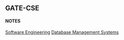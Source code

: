 ## GATE-CSE

#### NOTES

[Software Engineering](software_engineering.md)
[Database Management Systems](database_management_systems.md)
